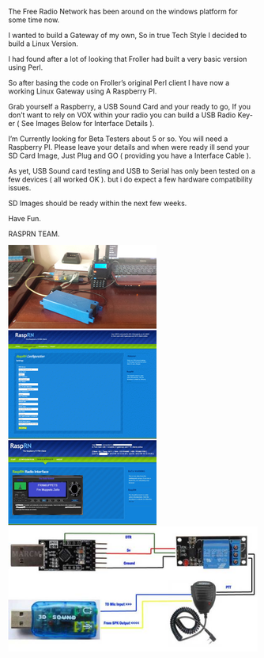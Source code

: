 The Free Radio Network has been around on the windows platform for some time now.

I wanted to build a Gateway of my own, So in true Tech Style I decided to build a Linux Version.

I had found after a lot of looking that Froller had built a very basic version using Perl.

So after basing the code on Froller’s original Perl client I have now a working Linux Gateway using A Raspberry PI.

Grab yourself a Raspberry, a USB Sound Card and your ready to go, If you don’t want to rely on VOX within your radio you can build a USB Radio Key-er ( See Images Below for Interface Details ).

I’m Currently looking for Beta Testers about 5 or so. You will need a Raspberry PI. Please leave your details and when were ready ill send your SD Card Image, Just Plug and GO ( providing you have a Interface Cable ).

As yet, USB Sound card testing and USB to Serial has only been tested on a few devices ( all worked OK ). but i do expect a few hardware compatibility issues.

SD Images should be ready within the next few weeks.

Have Fun.

RASPRN TEAM.

![Alt text](20130807_135930.jpg?raw=true "Title")
![Alt text](config3.gif?raw=true "Title")
![Alt text](radiointerface.jpg?raw=true "Title")
![Alt text](interface.jpg?raw=true "Title")
